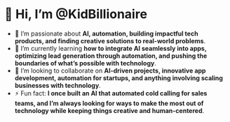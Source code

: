 # 👋 Hi, I’m @KidBillionaire

- 👀 I’m passionate about **AI, automation, building impactful tech products, and finding creative solutions to real-world problems**. 
- 🌱 I’m currently learning **how to integrate AI seamlessly into apps, optimizing lead generation through automation, and pushing the boundaries of what’s possible with technology**.
- 💞️ I’m looking to collaborate on **AI-driven projects, innovative app development, automation for startups, and anything involving scaling businesses with technology**.
- ⚡ Fun fact: **I once built an AI that automated cold calling for sales teams, and I’m always looking for ways to make the most out of technology while keeping things creative and human-centered**.
